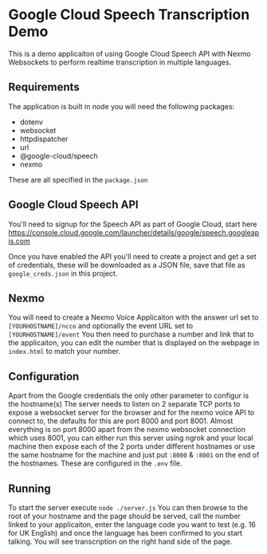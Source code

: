 # Google Cloud Speech Transcription Demo

This is a demo applicaiton of using Google Cloud Speech API with Nexmo Websockets to perform realtime transcription in multiple languages.

## Requirements
The application is built in node you will need the following packages:
* dotenv
* websocket
* httpdispatcher
* url
* @google-cloud/speech
* nexmo

These are all specified in the `package.json`

## Google Cloud Speech API
You'll need to signup for the Speech API as part of Google Cloud, start here https://console.cloud.google.com/launcher/details/google/speech.googleapis.com

Once you have enabled the API you'll need to create a project and get a set of credentials, these will be downloaded as a JSON file, save that file as `google_creds.json` in this project.

## Nexmo
You will need to create a Nexmo Voice Applicaiton with the answer url set to `[YOURHOSTNAME]/ncco` and optionally the event URL set to `[YOURHOSTNAME]/event`
You then need to purchase a number and link that to the applicaiton, you can edit the number that is displayed on the webpage in `index.html` to match your number.


## Configuration
Apart from the Google credentials the only other parameter to configur is the hostname(s) The server needs to listen on 2 separate TCP ports to expose a websocket server for the browser and for the nexmo voice API to connect to, the defaults for this are port 8000 and port 8001.
Almost everything is on port 8000 apart from the nexmo websocket connection which uses 8001, you can either run this server using ngrok and your local machine then expose each of the 2 ports under different hostnames or use the same hostname for the machine and just put `:8000` & `:8001` on the end of the hostnames.
These are configured in the `.env` file.


## Running
To start the server execute `node ./server.js`
You can then browse to the root of your hostname and the page should be served, call the number linked to your applicaiton, enter the language code you want to test (e.g. 16 for UK English) and once the language has been confirmed to you start talking. You will see transcription on the right hand side of the page.

